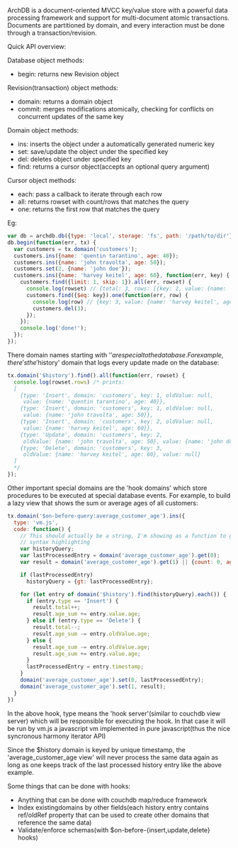 ArchDB is a document-oriented MVCC key/value store with a powerful data
processing framework and support for multi-document atomic transactions.
Documents are partitioned by domain, and every interaction must be done through
a transaction/revision.

Quick API overview:

Database object methods:
 - begin: returns new Revision object

Revision(transaction) object methods:
 - domain: returns a domain object
 - commit: merges modifications atomically, checking for conflicts on
   concurrent updates of the same key

Domain object methods:
 - ins: inserts the object under a automatically generated numeric key
 - set: save/update the object under the specified key
 - del: deletes object under specified key
 - find: returns a cursor object(accepts an optional query argument)

Cursor object methods:
 - each: pass a callback to iterate through each row
 - all: returns rowset with count/rows that matches the query
 - one: returns the first row that matches the query

Eg:

```js
var db = archdb.db({type: 'local', storage: 'fs', path: '/path/to/dir'});
db.begin(function(err, tx) {
  var customers = tx.domain('customers');
  customers.ins({name: 'quentin tarantino', age: 40});
  customers.ins({name: 'john travolta', age: 50});
  customers.set(2, {name: 'john doe'});
  customers.ins({name: 'harvey keitel', age: 60}, function(err, key) {
    customers.find({limit: 1, skip: 1}).all(err, rowset) {
      console.log(rowset) // {total: 3, rows: [{key: 2, value: {name: 'john travolta', age: 50}}]}
      customers.find({$eq: key}).one(function(err, row) {
        console.log(row) // {key: 3, value: {name: 'harvey keitel', age: 60}}
        customers.del(3);
      });
    });
    console.log('done!');
  });
});
```

There domain names starting with '$' are special to the database. For example,
there's the '$history' domain that logs every update made on the database:
```js
tx.domain('$history').find().all(function(err, rowset) {
  console.log(rowset.rows) /* prints:
  [
    {type: 'Insert', domain: 'customers', key: 1, oldValue: null,
     value: {name: 'quentin tarantino', age: 40}},
    {type: 'Insert', domain: 'customers', key: 1, oldValue: null,
     value: {name: 'john travolta', age: 50}},
    {type: 'Insert', domain: 'customers', key: 2, oldValue: null,
     value: {name: 'harvey keitel', age: 60}},
    {type: 'Update', domain: 'customers', key: 2,
     oldValue: {name: 'john travolta', age: 50}, value: {name: 'john doe'}},
    {type: 'Delete', domain: 'customers', key: 3,
     oldValue: {name: 'harvey keitel', age: 60}, value: null}
  ]
  */
});
```

Other important special domains are the 'hook domains' which store procedures
to be executed at special database events. For example, to build a lazy view
 that shows the sum or average ages of all customers:
```js
tx.domain('$on-before-query:average_customer_age').ins({
  type: 'vm.js',
  code: function() {
    // This should actually be a string, I'm showing as a function to get
    // syntax highlighting
    var historyQuery;
    var lastProcessedEntry = domain('average_customer_age').get(0);
    var result = domain('average_customer_age').get(1) || {count: 0, age_sum: 0};

    if (lastProcessedEntry)
      historyQuery = {gt: lastProcessedEntry};

    for (let entry of domain('$history').find(historyQuery).each()) {
      if (entry.type == 'Insert') {
        result.total++;
        result.age_sum += entry.value.age;
      } else if (entry.type == 'Delete') {
        result.total--;
        result.age_sum -= entry.oldValue.age;
      } else {
        result.age_sum -= entry.oldValue.age;
        result.age_sum += entry.value.age;
      }
      lastProcessedEntry = entry.timestamp;
    }
    domain('average_customer_age').set(0, lastProcessedEntry);
    domain('average_customer_age').set(1, result);
  }
})
```

In the above hook, type means the 'hook server'(similar to couchdb view server)
which will be responsible for executing the hook. In that case it will be run
by vm.js a javascript vm implemented in pure javascript(thus the nice
syncronous harmony iterator API)

Since the $history domain is keyed by unique timestamp, the
'average_customer_age view' will never process the same data again as long
as one keeps track of the last processed history entry like the above example.

Some things that can be done with hooks:
- Anything that can be done with couchdb map/reduce framework
- Index existingdomains by other fields(each history entry contains
  ref/oldRef property that can be used to create other domains that reference
  the same data)
- Validate/enforce schemas(with $on-before-{insert,update,delete} hooks)

